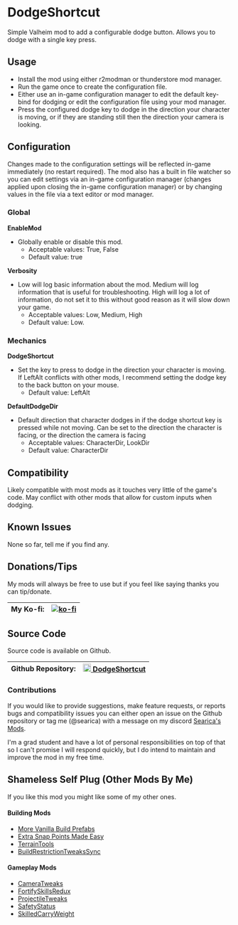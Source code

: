# DodgeShortcut
Simple Valheim mod to add a configurable dodge button. Allows you to dodge with a single key press.

## Usage
- Install the mod using either r2modman or thunderstore mod manager.
- Run the game once to create the configuration file.
- Either use an in-game configuration manager to edit the default key-bind for dodging or edit the configuration file using your mod manager.
- Press the configured dodge key to dodge in the direction your character is moving, or if they are standing still then the direction your camera is looking.

## Configuration
Changes made to the configuration settings will be reflected in-game immediately (no restart required). The mod also has a built in file watcher so you can edit settings via an in-game configuration manager (changes applied upon closing the in-game configuration manager) or by changing values in the file via a text editor or mod manager.

### Global
**EnableMod**
- Globally enable or disable this mod.
    - Acceptable values: True, False
    - Default value: true

**Verbosity**
- Low will log basic information about the mod. Medium will log information that is useful for troubleshooting. High will log a lot of information, do not set it to this without good reason as it will slow down your game.
  - Acceptable values: Low, Medium, High
  - Default value: Low.

### Mechanics
**DodgeShortcut**
- Set the key to press to dodge in the direction your character is moving. If LeftAlt conflicts with other mods, I recommend setting the dodge key to the back button on your mouse.
    - Default value: LeftAlt       

**DefaultDodgeDir**
- Default direction that character dodges in if the dodge shortcut key is pressed while not moving. Can be set to the direction the character is facing, or the direction the camera is facing
    - Acceptable values: CharacterDir, LookDir
    - Default value: CharacterDir     

## Compatibility
Likely compatible with most mods as it touches very little of the game's code. May conflict with other mods that allow for custom inputs when dodging.

## Known Issues
None so far, tell me if you find any.

## Donations/Tips
My mods will always be free to use but if you feel like saying thanks you can tip/donate.

| My Ko-fi: | [![ko-fi](https://ko-fi.com/img/githubbutton_sm.svg)](https://ko-fi.com/searica) |
|-----------|---------------|

## Source Code
Source code is available on Github.

| Github Repository: | <img height="18" src="https://github.githubassets.com/favicons/favicon-dark.svg"></img><a href="https://github.com/searica/DodgeShortcut"> DodgeShortcut</a> |
|-----------|---------------|

### Contributions
If you would like to provide suggestions, make feature requests, or reports bugs and compatibility issues you can either open an issue on the Github repository or tag me (@searica) with a message on my discord [Searica's Mods](https://discord.gg/sFmGTBYN6n).

I'm a grad student and have a lot of personal responsibilities on top of that so I can't promise I will respond quickly, but I do intend to maintain and improve the mod in my free time.

## Shameless Self Plug (Other Mods By Me)
If you like this mod you might like some of my other ones.

#### Building Mods
- [More Vanilla Build Prefabs](https://valheim.thunderstore.io/package/Searica/More_Vanilla_Build_Prefabs/)
- [Extra Snap Points Made Easy](https://valheim.thunderstore.io/package/Searica/Extra_Snap_Points_Made_Easy/)
- [TerrainTools](https://valheim.thunderstore.io/package/Searica/TerrainTools/)
- [BuildRestrictionTweaksSync](https://valheim.thunderstore.io/package/Searica/BuildRestrictionTweaksSync/)

#### Gameplay Mods
- [CameraTweaks](https://valheim.thunderstore.io/package/Searica/CameraTweaks/)
- [FortifySkillsRedux](https://valheim.thunderstore.io/package/Searica/FortifySkillsRedux/)
- [ProjectileTweaks](https://github.com/searica/ProjectileTweaks/)
- [SafetyStatus](https://valheim.thunderstore.io/package/Searica/SafetyStatus/)
- [SkilledCarryWeight](https://github.com/searica/SkilledCarryWeight/)
